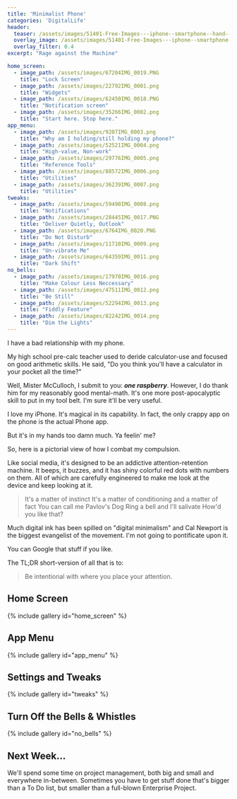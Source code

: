 ```yaml
---
title: 'Minimalist Phone'
categories: 'DigitalLife'
header: 
  teaser: /assets/images/51401-Free-Images---iphone--smartphone--hand--bokeh--technology----.jpeg
  overlay_image: /assets/images/51401-Free-Images---iphone--smartphone--hand--bokeh--technology----.jpeg
  overlay_filter: 0.4
excerpt: "Rage against the Machine"

home_screen:
  - image_path: /assets/images/67204IMG_0019.PNG
    title: "Lock Screen"
  - image_path: /assets/images/22792IMG_0001.png
    title: "Widgets"
  - image_path: /assets/images/62450IMG_0018.PNG
    title: "Notification screen"
  - image_path: /assets/images/35266IMG_0002.png
    title: "Start here. Stop here."
app_menu:
  - image_path: /assets/images/9207IMG_0003.png
    title: "Why am I holding/still holding my phone?"
  - image_path: /assets/images/52521IMG_0004.png
    title: "High-value, Non-work"
  - image_path: /assets/images/29776IMG_0005.png
    title: "Reference Tools"
  - image_path: /assets/images/88572IMG_0006.png
    title: "Utilities"
  - image_path: /assets/images/36239IMG_0007.png
    title: "Utilities"
tweaks:
  - image_path: /assets/images/59490IMG_0008.png
    title: "Notifications"
  - image_path: /assets/images/28445IMG_0017.PNG
    title: "Deliver Quietly, Outlook"
  - image_path: /assets/images/6764IMG_0020.PNG
    title: "Do Not Disturb"
  - image_path: /assets/images/11710IMG_0009.png
    title: "Un-vibrate Me"
  - image_path: /assets/images/64359IMG_0011.png
    title: "Dark Shift"
no_bells:
  - image_path: /assets/images/17970IMG_0016.png
    title: "Make Colour Less Neccessary"
  - image_path: /assets/images/47511IMG_0012.png
    title: "Be Still"
  - image_path: /assets/images/52294IMG_0013.png
    title: "Fiddly Feature"
  - image_path: /assets/images/82242IMG_0014.png
    title: "Dim the Lights"
---
```

I have a bad relationship with my phone. 

My high school pre-calc teacher used to deride calculator-use and focused on good arithmetic skills. He said, "Do you think you'll have a calculator in your pocket all the time?"

Well, Mister McCulloch, I submit to you: ***one raspberry***. However, I do thank him for my reasonably good mental-math. It's one more post-apocalyptic skill to put in my tool belt. I'm sure it'll be very useful.

I love my iPhone. It's magical in its capability. In fact, the only crappy app on the phone is the actual Phone app. 

But it's in my hands too damn much. Ya feelin' me?

So, here is a pictorial view of how I combat my compulsion.

Like social media, it's designed to be an addictive attention-retention machine. It beeps, it buzzes, and it has shiny colorful red dots with numbers on them. All of which are carefully engineered to make me look at the device and keep looking at it.

> It's a matter of instinct
> It's a matter of conditioning and a matter of fact
> You can call me Pavlov's Dog
> Ring a bell and I'll salivate
> How'd you like that?

Much digital ink has been spilled on "digital minimalism" and Cal Newport is the biggest evangelist of the movement. I'm not going to pontificate upon it.

You can Google that stuff if you like. 

The TL;DR short-version of all that is to:

> Be intentional with where you place your attention.

## Home Screen

{% include gallery id="home_screen" %}

## App Menu

{% include gallery id="app_menu" %}

## Settings and Tweaks

{% include gallery id="tweaks" %}

## Turn Off the Bells & Whistles

{% include gallery id="no_bells" %}

## Next Week...

We'll spend some time on project management, both big and small and everywhere in-between. Sometimes you have to get stuff done that's bigger than a To Do list, but smaller than a full-blown Enterprise Project.

